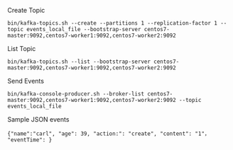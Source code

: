 
Create Topic

```
bin/kafka-topics.sh --create --partitions 1 --replication-factor 1 --topic events_local_file --bootstrap-server centos7-master:9092,centos7-worker1:9092,centos7-worker2:9092
```

List Topic

```
bin/kafka-topics.sh --list --bootstrap-server centos7-master:9092,centos7-worker1:9092,centos7-worker2:9092
```

Send Events

```
bin/kafka-console-producer.sh --broker-list centos7-master:9092,centos7-worker1:9092,centos7-worker2:9092 --topic events_local_file
```

Sample JSON events

```
{"name":"carl", "age": 39, "action:": "create", "content": "1"， "eventTime": }
```

